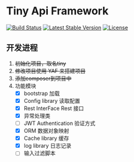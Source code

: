 # Tiny Api Framework

<a href="https://travis-ci.org/cizel/tiny"><img src="https://travis-ci.org/cizel/tiny.svg" alt="Build Status"></a>
<a href="https://packagist.org/packages/cizel/tiny"><img src="https://poser.pugx.org/cizel/tiny/v/stable.svg" alt="Latest Stable Version"></a>
<a href="https://github.com/cizel/tiny/blob/master/LICENSE"><img src="https://poser.pugx.org/cizel/tiny/license.svg" alt="License"></a>

## 开发进程
1. ~~初始化项目，取名tiny~~
2. ~~修改项目使用 YAF 来搭建项目~~
3. ~~添加composer到项目中~~  
3. 功能模块
    - [x] bootstrap 加载
    - [x] Config library 读取配置
    - [x] Rest InterFace Rest 接口
    - [x] 异常处理类
    - [ ] JWT Authentication 验证方式
    - [x] ORM 数据对象映射
    - [x] Cache library  缓存
    - [x] log library   日志记录
    - [ ] 输入过滤脚本
